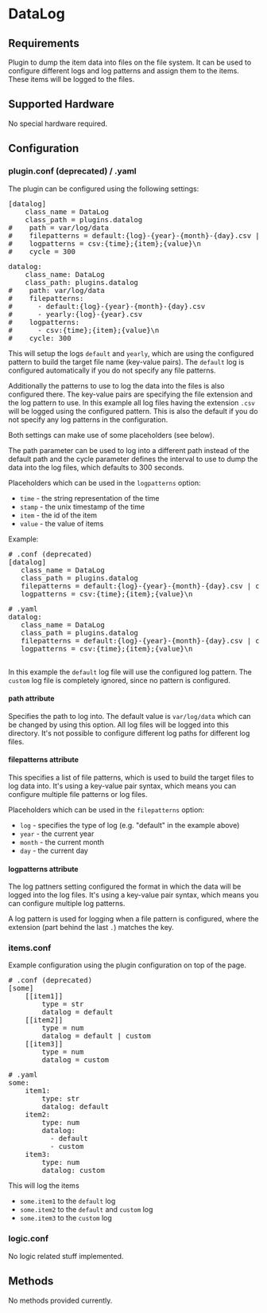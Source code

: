 # DataLog

## Requirements

Plugin to dump the item data into files on the file system. It can be used
to configure different logs and log patterns and assign them to the
items. These items will be logged to the files.

## Supported Hardware

No special hardware required.

## Configuration

### plugin.conf (deprecated) / .yaml

The plugin can be configured using the following settings:

<pre>
[datalog]
    class_name = DataLog
    class_path = plugins.datalog
#    path = var/log/data
#    filepatterns = default:{log}-{year}-{month}-{day}.csv | yearly:{log}-{year}.csv
#    logpatterns = csv:{time};{item};{value}\n
#    cycle = 300
</pre>

<pre>
datalog:
    class_name: DataLog
    class_path: plugins.datalog
#    path: var/log/data
#    filepatterns:
#      - default:{log}-{year}-{month}-{day}.csv
#      - yearly:{log}-{year}.csv
#    logpatterns:
#      - csv:{time};{item};{value}\n
#    cycle: 300
</pre>

This will setup the logs `default` and `yearly`, which are using the configured
pattern to build the target file name (key-value pairs). The `default` log is
configured automatically if you do not specify any file patterns.

Additionally the patterns to use to log the data into the files is also
configured there. The key-value pairs are specifying the file extension
and the log pattern to use. In this example all log files having the extension
`.csv` will be logged using the configured pattern. This is also the default
if you do not specify any log patterns in the configuration.

Both settings can make use of some placeholders (see below).

The path parameter can be used to log into a different path instead of the
default path and the cycle parameter defines the interval to use to dump the
data into the log files, which defaults to 300 seconds.

Placeholders which can be used in the `logpatterns` option:

   * `time` - the string representation of the time
   * `stamp` - the unix timestamp of the time
   * `item` - the id of the item
   * `value` - the value of items

Example:

<pre>
# .conf (deprecated)
[datalog]
   class_name = DataLog
   class_path = plugins.datalog
   filepatterns = default:{log}-{year}-{month}-{day}.csv | custom:{log}-{year}-{month}-{day}.txt
   logpatterns = csv:{time};{item};{value}\n
</pre>

<pre>
# .yaml
datalog:
   class_name = DataLog
   class_path = plugins.datalog
   filepatterns = default:{log}-{year}-{month}-{day}.csv | custom:{log}-{year}-{month}-{day}.txt
   logpatterns = csv:{time};{item};{value}\n
  
</pre>

In this example the `default` log file will use the configured log pattern. The
`custom` log file is completely ignored, since no pattern is configured.

#### path attribute

Specifies the path to log into. The default value is `var/log/data` which can
be changed by using this option. All log files will be logged into this directory.
It's not possible to configure different log paths for different log files.

#### filepatterns attribute

This specifies a list of file patterns, which is used to build the target files
to log data into. It's using a key-value pair syntax, which means you can
configure multiple file patterns or log files.

Placeholders which can be used in the `filepatterns` option:

   * `log` - specifies the type of log (e.g. "default" in the example above)
   * `year` - the current year
   * `month` - the current month
   * `day` - the current day

#### logpatterns attribute

The log pattners setting configured the format in which the data will be
logged into the log files. It's using a key-value pair syntax, which means
you can configure multiple log patterns.

A log pattern is used for logging when a file pattern is configured, where
the extension (part behind the last `.`) matches the key.


### items.conf

Example configuration using the plugin configuration on top of the page.

<pre>
# .conf (deprecated)
[some]
    [[item1]]
        type = str
        datalog = default
    [[item2]]
        type = num
        datalog = default | custom
    [[item3]]
        type = num
        datalog = custom
</pre>

<pre>
# .yaml
some:
    item1:
        type: str
        datalog: default
    item2:
        type: num
        datalog:
          - default
          - custom
    item3:
        type: num
        datalog: custom
</pre>

This will log the items

   * `some.item1` to the `default` log
   * `some.item2` to the `default` and `custom` log 
   * `some.item3` to the `custom` log

### logic.conf

No logic related stuff implemented.

## Methods

No methods provided currently.

